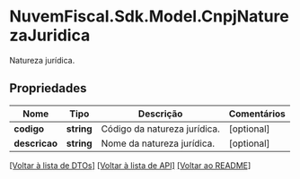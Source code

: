 # NuvemFiscal.Sdk.Model.CnpjNaturezaJuridica
Natureza jurídica.

## Propriedades

Nome | Tipo | Descrição | Comentários
------------ | ------------- | ------------- | -------------
**codigo** | **string** | Código da natureza jurídica. | [optional] 
**descricao** | **string** | Nome da natureza jurídica. | [optional] 

[[Voltar à lista de DTOs]](../README.md#documentation-for-models) [[Voltar à lista de API]](../README.md#documentation-for-api-endpoints) [[Voltar ao README]](../README.md)

